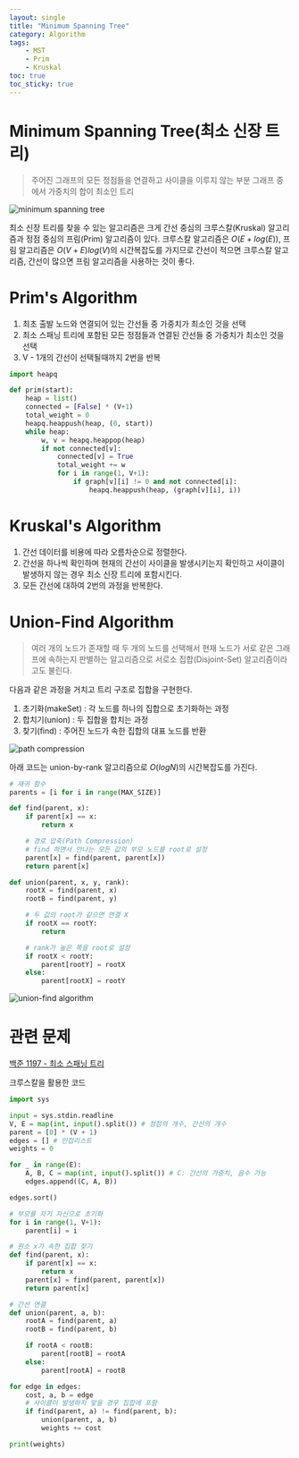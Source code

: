 ```yaml
---
layout: single
title: "Minimum Spanning Tree"
category: Algorithm
tags:
    - MST
    - Prim
    - Kruskal
toc: true
toc_sticky: true
---
```

# Minimum Spanning Tree(최소 신장 트리)
> 주어진 그래프의 모든 정점들을 연결하고 사이클을 이루지 않는 부분 그래프 중에서 가중치의 합이 최소인 트리

![minimum spanning tree](https://github.com/seoyeon22/seoyeon22.github.io/assets/70433999/927ffd54-681e-478c-895f-c1dc3c510612)

최소 신장 트리를 찾을 수 있는 알고리즘은 크게 간선 중심의 크루스칼(Kruskal) 알고리즘과 정점 중심의 프림(Prim) 알고리즘이 있다. 크루스칼 알고리즘은 $O(E + log(E))$, 프림 알고리즘은 $O(V+E)log(V)$의 시간복잡도를 가지므로 간선이 적으면 크루스칼 알고리즘, 간선이 많으면 프림 알고리즘을 사용하는 것이 좋다.

# Prim's Algorithm
1. 최초 출발 노드와 연결되어 있는 간선들 중 가중치가 최소인 것을 선택
2. 최소 스패닝 트리에 포함된 모든 정점들과 연결된 간선들 중 가중치가 최소인 것을 선택
3. V - 1개의 간선이 선택될때까지 2번을 반복

```python
import heapq

def prim(start):
    heap = list()
    connected = [False] * (V+1)
    total_weight = 0
    heapq.heappush(heap, (0, start))
    while heap:
        w, v = heapq.heappop(heap)
        if not connected[v]:
            connected[v] = True
            total_weight += w
            for i in range(1, V+1):
                if graph[v][i] != 0 and not connected[i]:
                    heapq.heappush(heap, (graph[v][i], i))
```

# Kruskal's Algorithm
1. 간선 데이터를 비용에 따라 오름차순으로 정렬한다.
2. 간선을 하나씩 확인하며 현재의 간선이 사이클을 발생시키는지 확인하고 사이클이 발생하지 않는 경우 최소 신장 트리에 포함시킨다.
3. 모든 간선에 대하여 2번의 과정을 반복한다.

# Union-Find Algorithm
> 여러 개의 노드가 존재할 때 두 개의 노드를 선택해서 현재 노드가 서로 같은 그래프에 속하는지 판별하는 알고리즘으로 서로소 집합(Disjoint-Set) 알고리즘이라고도 불린다.

다음과 같은 과정을 거치고 트리 구조로 집합을 구현한다.
1. 초기화(makeSet) : 각 노드를 하나의 집합으로 초기화하는 과정
2. 합치기(union) : 두 집합을 합치는 과정
3. 찾기(find) : 주어진 노드가 속한 집합의 대표 노드를 반환

![path compression](https://github.com/seoyeon22/seoyeon22.github.io/assets/70433999/42ae0fb1-4b69-4773-9615-96207ab7d0c3)



아래 코드는 union-by-rank 알고리즘으로 $O(logN)$의 시간복잡도를 가진다.
```python
# 재귀 함수
parents = [i for i in range(MAX_SIZE)]

def find(parent, x):
    if parent[x] == x:
        return x

    # 경로 압축(Path Compression)
    # find 하면서 만나는 모든 값의 부모 노드를 root로 설정
    parent[x] = find(parent, parent[x])
    return parent[x]

def union(parent, x, y, rank):
    rootX = find(parent, x)
    rootB = find(parent, y)

    # 두 값의 root가 같으면 연결 X
    if rootX == rootY:
        return

    # rank가 높은 쪽을 root로 설정
    if rootX < rootY:
        parent[rootY] = rootX
    else:
        parent[rootX] = rootY
```

![union-find algorithm](https://github.com/seoyeon22/seoyeon22.github.io/assets/70433999/1efc119f-a499-4593-b25e-b7d46ebf5a08)


# 관련 문제
[백준 1197 - 최소 스패닝 트리](https://www.acmicpc.net/problem/1197) 

크루스칼을 활용한 코드

```python
import sys

input = sys.stdin.readline
V, E = map(int, input().split()) # 정점의 개수, 간선의 개수
parent = [0] * (V + 1)
edges = [] # 인접리스트
weights = 0

for _ in range(E):
    A, B, C = map(int, input().split()) # C: 간선의 가중치, 음수 가능
    edges.append((C, A, B))

edges.sort()

# 부모를 자기 자신으로 초기화
for i in range(1, V+1):
    parent[i] = i

# 원소 x가 속한 집합 찾기
def find(parent, x):
    if parent[x] == x:
        return x
    parent[x] = find(parent, parent[x])
    return parent[x]

# 간선 연결
def union(parent, a, b):
    rootA = find(parent, a)
    rootB = find(parent, b)

    if rootA < rootB:
        parent[rootB] = rootA
    else:
        parent[rootA] = rootB

for edge in edges:
    cost, a, b = edge
    # 사이클이 발생하지 앟을 경우 집합에 포함
    if find(parent, a) != find(parent, b):
        union(parent, a, b)
        weights += cost

print(weights)
```